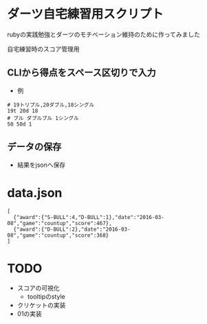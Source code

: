 # ダーツ自宅練習用スクリプト

rubyの実践勉強とダーツのモチベーション維持のために作ってみました

自宅練習時のスコア管理用

## CLIから得点をスペース区切りで入力

- 例

```
# 19トリプル,20ダブル,18シングル
19t 20d 18
# ブル ダブルブル 1シングル
50 50d 1
```

## データの保存
- 結果をjsonへ保存

# data.json

```
[
  {"award":{"S-BULL":4,"D-BULL":1},"date":"2016-03-08","game":"countup","score":467},
  {"award":{"D-BULL":2},"date":"2016-03-08","game":"countup","score":368}
]
```

# TODO
- スコアの可視化
    - tooltipのstyle
- クリケットの実装
- 01の実装



